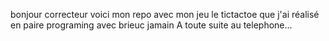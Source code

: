 bonjour correcteur
voici mon repo avec mon jeu le tictactoe que j'ai réalisé en paire programing avec brieuc jamain
A toute suite au telephone...